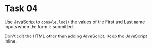 # Task 04

Use JavaScript to `console.log()` the values of the First and Last name inputs when the form is submitted.

Don't edit the HTML other than adding JavaScript.
Keep the JavaScript inline.
